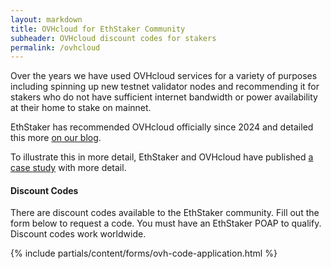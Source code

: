 ```yaml
---
layout: markdown
title: OVHcloud for EthStaker Community
subheader: OVHcloud discount codes for stakers
permalink: /ovhcloud
---
```


Over the years we have used OVHcloud services for a variety of purposes including spinning up new testnet validator nodes and recommending it for stakers who do not have sufficient internet bandwidth or power availability at their home to stake on mainnet. 

EthStaker has recommended OVHcloud officially since 2024 and detailed this more [on our blog](https://paragraph.com/@ethstaker/securing-the-ethereum-protocol-using-ovhcloud). 

To illustrate this in more detail, EthStaker and OVHcloud have published [a case study](https://www.ovhcloud.com/en-gb/case-studies/ethstaker) with more detail.

#### Discount Codes

There are discount codes available to the EthStaker community. Fill out the form below to request a code. You must have an EthStaker POAP to qualify. Discount codes work worldwide.


{% include partials/content/forms/ovh-code-application.html %}
